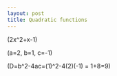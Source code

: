 ```yaml
---
layout: post
title: Quadratic functions
---
```


\(2x^2+x-1\)

\(a=2, b=1, c=-1\)

\(D=b^2-4ac=(1)^2-4(2)(-1) = 1+8=9\)